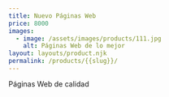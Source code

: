 ```yaml
---
title: Nuevo Páginas Web
price: 8000
images:
  - image: /assets/images/products/111.jpg
    alt: Páginas Web de lo mejor
layout: layouts/product.njk
permalink: /products/{{slug}}/
---
```


Páginas Web de calidad
